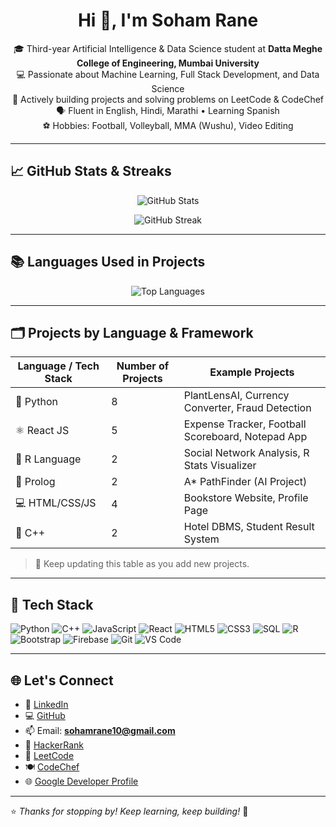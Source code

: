 <h1 align="center">Hi 👋, I'm Soham Rane</h1>

<p align="center">
🎓 Third-year Artificial Intelligence & Data Science student at <b>Datta Meghe College of Engineering, Mumbai University</b><br/>
💻 Passionate about Machine Learning, Full Stack Development, and Data Science<br/>
🚀 Actively building projects and solving problems on LeetCode & CodeChef<br/>
🗣️ Fluent in English, Hindi, Marathi • Learning Spanish<br/>
⚽ Hobbies: Football, Volleyball, MMA (Wushu), Video Editing<br/>
</p>

---

## 📈 GitHub Stats & Streaks

<p align="center">
  <img src="https://github-readme-stats.vercel.app/api?username=sohamrane10&show_icons=true&theme=radical" alt="GitHub Stats" />
</p>

<p align="center">
  <img src="https://streak-stats.demolab.com?user=sohamrane10&theme=radical&border_radius=10&date_format=M%20j%5B%2C%20Y%5D" alt="GitHub Streak" />
</p>

---

## 📚 Languages Used in Projects

<p align="center">
  <img src="https://github-readme-stats.vercel.app/api/top-langs/?username=sohamrane10&layout=compact&theme=radical" alt="Top Languages" />
</p>

---

## 🗂️ Projects by Language & Framework

| Language / Tech Stack | Number of Projects | Example Projects |
|-----------------------|--------------------|------------------|
| 🐍 Python             | 8                  | PlantLensAI, Currency Converter, Fraud Detection |
| ⚛️ React JS           | 5                  | Expense Tracker, Football Scoreboard, Notepad App |
| 🧮 R Language         | 2                  | Social Network Analysis, R Stats Visualizer |
| 🧠 Prolog             | 2                  | A* PathFinder (AI Project) |
| 💻 HTML/CSS/JS        | 4                  | Bookstore Website, Profile Page |
| 🐘 C++                | 2                  | Hotel DBMS, Student Result System |

> 🔄 Keep updating this table as you add new projects.

---

## 🧰 Tech Stack

![Python](https://img.shields.io/badge/-Python-3776AB?style=flat&logo=python&logoColor=white)
![C++](https://img.shields.io/badge/-C++-00599C?style=flat&logo=c%2B%2B&logoColor=white)
![JavaScript](https://img.shields.io/badge/-JavaScript-F7DF1E?style=flat&logo=javascript&logoColor=black)
![React](https://img.shields.io/badge/-React-61DAFB?style=flat&logo=react&logoColor=black)
![HTML5](https://img.shields.io/badge/-HTML5-E34F26?style=flat&logo=html5&logoColor=white)
![CSS3](https://img.shields.io/badge/-CSS3-1572B6?style=flat&logo=css3&logoColor=white)
![SQL](https://img.shields.io/badge/-SQL-4479A1?style=flat&logo=mysql&logoColor=white)
![R](https://img.shields.io/badge/-R-276DC3?style=flat&logo=r&logoColor=white)
![Bootstrap](https://img.shields.io/badge/-Bootstrap-563D7C?style=flat&logo=bootstrap&logoColor=white)
![Firebase](https://img.shields.io/badge/-Firebase-FFCA28?style=flat&logo=firebase&logoColor=black)
![Git](https://img.shields.io/badge/-Git-F05032?style=flat&logo=git&logoColor=white)
![VS Code](https://img.shields.io/badge/-VS%20Code-007ACC?style=flat&logo=visual-studio-code&logoColor=white)

---

## 🌐 Let's Connect

- 🔗 [LinkedIn](https://www.linkedin.com/in/soham-rane-26716b2b6/)
- 💻 [GitHub](https://github.com/sohamrane10)
- 📫 Email: **sohamrane10@gmail.com**
- 💼 [HackerRank](https://www.hackerrank.com/sohamrane10)
- 🧠 [LeetCode](https://leetcode.com/sohamrane10/)
- 🍽️ [CodeChef](https://www.codechef.com/users/sohamrane10)
- 🌐 [Google Developer Profile](https://g.dev/sohamrane10)

---

⭐ *Thanks for stopping by! Keep learning, keep building!* 🚀
